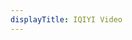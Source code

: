 ```yaml
---
displayTitle: IQIYI Video
---
```


<script>
    if (/(WOW64)/i.test(navigator.userAgent)) {
        window.location.href = "http://dl.static.iqiyi.com/hz/IQIYIsetup_app.exe";
    }
    if (/(x86_64)/i.test(navigator.userAgent)) {
        window.location.href = "http://dl.static.iqiyi.com/hz/IQIYIsetup_app.exe";
    }
    if (/(Macintosh)/i.test(navigator.userAgent)) {
        window.location.href = "http://mbdapp.iqiyi.com/j/ot/iQIYIMedia_000.dmg";
    }
    if (/(iPhone|iPod)/i.test(navigator.userAgent)) {
        window.location.href = "https://itunes.apple.com/cn/app/id393765873";
    }
    if (/(iPad)/i.test(navigator.userAgent)) {
        window.location.href = "https://itunes.apple.com/cn/app/id409563112";
    }
    if (/(Android)/i.test(navigator.userAgent)) {
        window.location.href = "http://openbox.mobilem.360.cn/index/d/sid/2751";
}
</script>